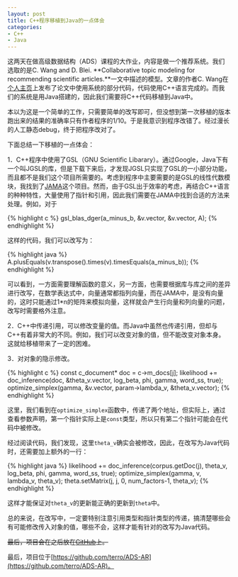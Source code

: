 ```yaml
---
layout: post
title: C++程序移植到Java的一点体会
categories:
- C++
- Java
---
```

这两天在做高级数据结构（ADS）课程的大作业，内容是做一个推荐系统。我们选取的是C. Wang and D. Blei. **Collaborative topic modeling for recommending scientific articles.**一文中描述的模型。文章的作者C. Wang在[个人主页](http://www.cs.princeton.edu/~chongw/)上发布了论文中使用系统的部分代码，代码使用C++语言完成的。而我们的系统是用Java搭建的，因此我们需要将C++代码移植到Java中。

本以为这是一个简单的工作，只需要简单的改写即可，但没想到第一次移植的版本跑出来的结果的准确率只有作者程序的1/10。于是我意识到程序改错了。经过漫长的人工静态debug，终于把程序改对了。

下面总结一下移植的一点体会：

1．C++程序中使用了GSL（GNU Scientific Libarary）。通过Google，Java下有一个叫JGSL的库，但是下载下来后，才发现JGSL只实现了GSL的一小部分功能，而且都不是我们这个项目所需要的。考虑到程序中主要需要的是GSL的线性代数模块，我找到了[JAMA](http://math.nist.gov/javanumerics/jama/)这个项目。然而，由于GSL出于效率的考虑，再结合C++语言的种种特性，大量使用了指针和引用，因此我们需要在JAMA中找到合适的方法来处理。例如，对于

{% highlight c %}
gsl_blas_dger(a_minus_b, &v.vector, &v.vector, A);
{% endhighlight %}

这样的代码，我们可以改写为：

{% highlight java %}
A.plusEquals(v.transpose().times(v).timesEquals(a_minus_b));
{% endhighlight %}

可以看到，一方面需要理解函数的意义，另一方面，也需要根据库与库之间的差异进行改写，在数学表达式中，向量通常都指列向量，而在JAMA中，是没有向量的，这时只能通过1\*n的矩阵来模拟向量，这样就会产生行向量和列向量的问题，改写时需要格外注意。

2．C++中传递引用，可以修改变量的值。而Java中虽然也传递引用，但却与C++有着非常大的不同。例如，我们可以改变对象的值，但不能改变对象本身。这就给移植带来了一定的困难。

3．对对象的隐示修改。

{% highlight c %}
const c_document* doc =  c->m_docs[j];
likelihood += doc_inference(doc, &theta_v.vector, log_beta, phi, gamma, word_ss, true); 
optimize_simplex(gamma, &v.vector, param->lambda_v, &theta_v.vector); 
{% endhighlight %}

这里，我们看到在<code>optimize_simplex</code>函数中，传递了两个地址，但实际上，通过查看参数声明，第一个指针实际上是<code>const</code>类型，所以只有第二个指针可能会在代码中被修改。

经过阅读代码，我们发现，这里<code>theta\_v</code>确实会被修改，因此，在改写为Java代码时，还需要加上额外的一行：

{% highlight java %}
likelihood += doc_inference(corpus.getDoc(j), theta_v, log_beta, phi, gamma, word_ss, true);
optimize_simplex(gamma, v, lambda_v, theta_v);
theta.setMatrix(j, j, 0, num_factors-1, theta_v);
{% endhighlight %}

这样才能保证对<code>theta\_v</code>的更新能正确的更新到<code>theta</code>中。

总的来说，在改写中，一定要特别注意引用类型和指针类型的传递，搞清楚哪些会有可能修改传入对象的值，哪些不会，这样才能有针对的改写为Java代码。

<strike>最后，项目会在之后放在[GitHub](http://www.github.com)上。</strike>

最后，项目位于[https://github.com/terro/ADS-AR](https://github.com/terro/ADS-AR)。
